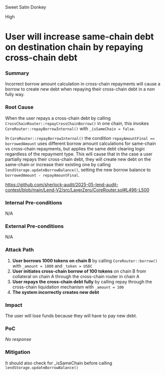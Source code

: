 Sweet Satin Donkey

High

# User will increase same-chain debt on destination chain by repaying cross-chain debt

### Summary

Incorrect borrow amount calculation in cross-chain repayments will cause a borrow to create new debt when repaying their cross-chain debt in a non fully way.

### Root Cause

When the user repays a cross-chain debt by calling `CrossChainRouter::repayCrossChainBorrow()` in one chain, this invokes `CoreRouter::repayBorrowInternal()` with `_isSameChain = false`.

In `CoreRouter::repayBorrowInternal()` the condition `repayAmountFinal == borrowedAmount` uses different borrow amount calculations for same-chain vs cross-chain repayments, but applies the same debt clearing logic regardless of the repayment type. This will cause that in the case a user partially repays their cross-chain debt, they will create new debt on the same-chain or increase their existing one by calling `lendStorage.updateBorrowBalance()`, setting the new borrow balance to `borrowedAmount - repayAmountFinal`.

https://github.com/sherlock-audit/2025-05-lend-audit-contest/blob/main/Lend-V2/src/LayerZero/CoreRouter.sol#L496-L500

### Internal Pre-conditions

N/A

### External Pre-conditions

N/A

### Attack Path

1. **User borrows 1000 tokens on chain B** by calling `CoreRouter::borrow()` with `_amount = 1000` and `_token = USDC`
2. **User initiates cross-chain borrow of 100 tokens** on chain B from collateral on chain A through the cross-chain router in chain A
3. **User repays the cross-chain debt fully** by calling repay through the cross-chain liquidation mechanism with `_amount = 100`
4. **The system incorrectly creates new debt**

### Impact

The user will lose funds because they will have to pay new debt.

### PoC

_No response_

### Mitigation

It should also check for _isSameChain before calling `lendStorage.updateBorrowBalance()`